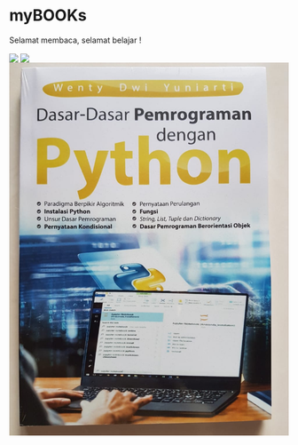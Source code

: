 # myBOOKs
Selamat membaca, selamat belajar !

<img src="https://github.com/whentea/afbeldingeen/Python1.jpeg" align="center" width="300">
<img src="https://github.com/whentea/afbeldingeen/blob/master/Python1.jpeg" align="center" width="850">  
<img src="https://github.com/whentea/images/blob/master/Python1.png" align ="center" width="600">
